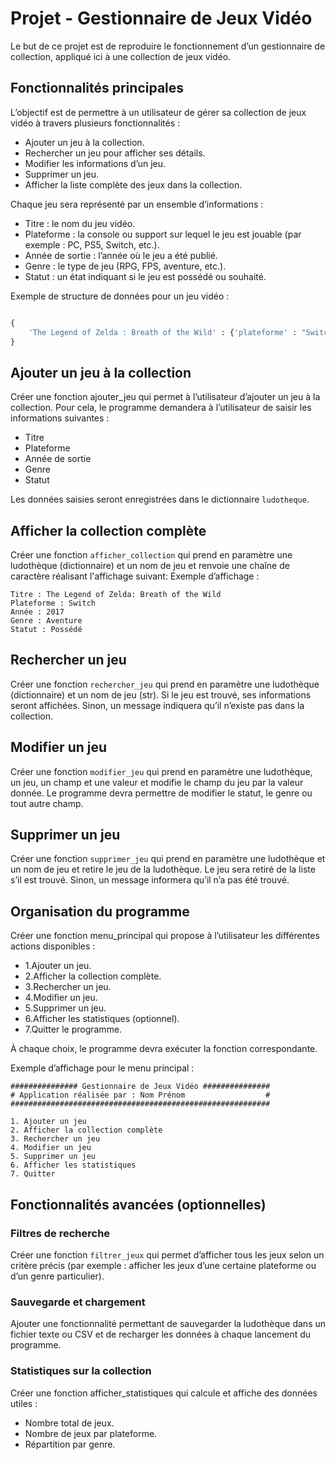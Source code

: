 # Projet - Gestionnaire de Jeux Vidéo

Le but de ce projet est de reproduire le fonctionnement d’un gestionnaire de collection, appliqué ici à une collection de jeux vidéo.

## Fonctionnalités principales

L’objectif est de permettre à un utilisateur de gérer sa collection de jeux vidéo à travers plusieurs fonctionnalités :
- Ajouter un jeu à la collection.
-	Rechercher un jeu pour afficher ses détails.
-	Modifier les informations d’un jeu.
-	Supprimer un jeu.
-	Afficher la liste complète des jeux dans la collection.

Chaque jeu sera représenté par un ensemble d’informations :
-	Titre : le nom du jeu vidéo.
-	Plateforme : la console ou support sur lequel le jeu est jouable (par exemple : PC, PS5, Switch, etc.).
-	Année de sortie : l’année où le jeu a été publié.
-	Genre : le type de jeu (RPG, FPS, aventure, etc.).
-	Statut : un état indiquant si le jeu est possédé ou souhaité.

Exemple de structure de données pour un jeu vidéo :

```python

{
	'The Legend of Zelda : Breath of the Wild' : {'plateforme' : "Switch", "année" : 2017, "genre" : "Aventure", "statut":"possédé"}
}
```

## Ajouter un jeu à la collection

Créer une fonction ajouter_jeu qui permet à l’utilisateur d’ajouter un jeu à la collection.
Pour cela, le programme demandera à l’utilisateur de saisir les informations suivantes :
-	Titre
-	Plateforme
-	Année de sortie
-	Genre
-	Statut

Les données saisies seront enregistrées dans le dictionnaire `ludotheque`.

## Afficher la collection complète

Créer une fonction `afficher_collection` qui prend en paramètre une ludothèque (dictionnaire) et un nom de jeu et renvoie une chaîne de caractère réalisant l'affichage suivant:
Exemple d’affichage :

```
Titre : The Legend of Zelda: Breath of the Wild
Plateforme : Switch
Année : 2017
Genre : Aventure
Statut : Possédé
```

## Rechercher un jeu

Créer une fonction `rechercher_jeu` qui prend en paramètre une ludothèque (dictionnaire) et un nom de jeu (str).
Si le jeu est trouvé, ses informations seront affichées. Sinon, un message indiquera qu’il n’existe pas dans la collection.

## Modifier un jeu

Créer une fonction `modifier_jeu` qui prend en paramètre une ludothèque, un jeu, un champ et une valeur et modifie le champ du jeu par la valeur donnée.
Le programme devra permettre de modifier le statut, le genre ou tout autre champ.

## Supprimer un jeu

Créer une fonction `supprimer_jeu` qui prend en paramètre une ludothèque et un nom de jeu et retire le jeu de la ludothèque.
Le jeu sera retiré de la liste s’il est trouvé. Sinon, un message informera qu’il n’a pas été trouvé.

## Organisation du programme

Créer une fonction menu_principal qui propose à l’utilisateur les différentes actions disponibles :  

- 1.Ajouter un jeu.
- 2.Afficher la collection complète. 
- 3.Rechercher un jeu.
- 4.Modifier un jeu.
- 5.Supprimer un jeu.
- 6.Afficher les statistiques (optionnel).
- 7.Quitter le programme.

À chaque choix, le programme devra exécuter la fonction correspondante.

Exemple d’affichage pour le menu principal :

```
############### Gestionnaire de Jeux Vidéo ###############
# Application réalisée par : Nom Prénom                  #
##########################################################

1. Ajouter un jeu  
2. Afficher la collection complète  
3. Rechercher un jeu  
4. Modifier un jeu  
5. Supprimer un jeu  
6. Afficher les statistiques  
7. Quitter  
```

## Fonctionnalités avancées (optionnelles)

### Filtres de recherche

Créer une fonction `filtrer_jeux` qui permet d’afficher tous les jeux selon un critère précis (par exemple : afficher les jeux d’une certaine plateforme ou d’un genre particulier).

### Sauvegarde et chargement

Ajouter une fonctionnalité permettant de sauvegarder la ludothèque dans un fichier texte ou CSV et de recharger les données à chaque lancement du programme.

### Statistiques sur la collection

Créer une fonction afficher_statistiques qui calcule et affiche des données utiles :

-	Nombre total de jeux.
-	Nombre de jeux par plateforme.
-	Répartition par genre.
